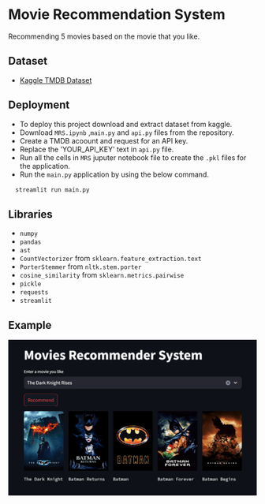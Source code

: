 
# Movie Recommendation System

Recommending 5 movies based on the movie that you like.

## Dataset

 - [ Kaggle TMDB Dataset ](https://www.kaggle.com/datasets/tmdb/tmdb-movie-metadata)


## Deployment

- To deploy this project download and extract dataset from kaggle.
- Download `MRS.ipynb` ,`main.py` and `api.py` files from the repository.
- Create a TMDB acoount and request for an API key.
- Replace the 'YOUR_API_KEY' text in `api.py` file.
- Run all the cells in `MRS` juputer notebook file to create the `.pkl` files for the application.
- Run the `main.py` application by using the below command.


```bash
  streamlit run main.py
```


## Libraries
- `numpy`
- `pandas`
- `ast`
- `CountVectorizer` from `sklearn.feature_extraction.text`
- `PorterStemmer` from `nltk.stem.porter`
- `cosine_similarity` from `sklearn.metrics.pairwise`
- `pickle`
- `requests`
- `streamlit`

## Example
![image](example.png)
